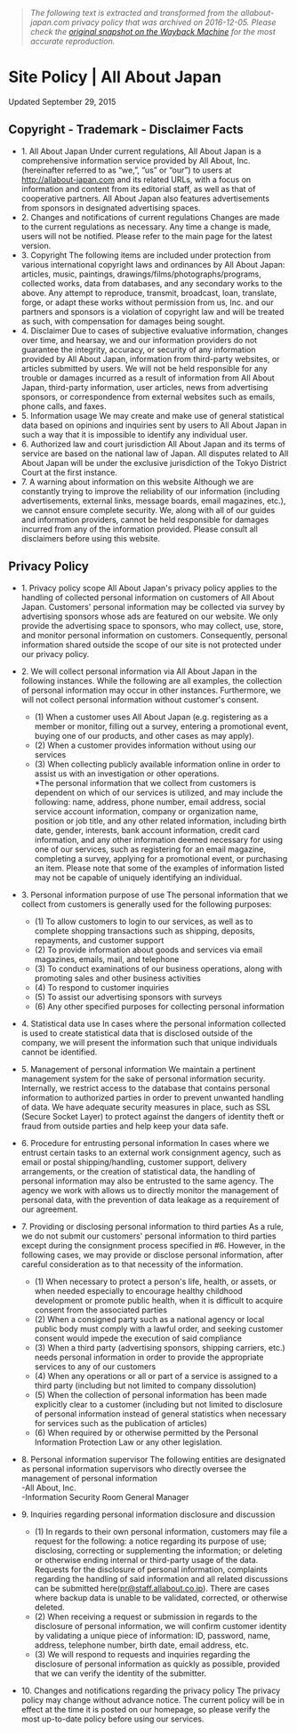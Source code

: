 > *The following text is extracted and transformed from the allabout-japan.com privacy policy that was archived on 2016-12-05. Please check the [original snapshot on the Wayback Machine](https://web.archive.org/web/20161205171603id_/http%3A//allabout-japan.com/en/site-policy) for the most accurate reproduction.*

# Site Policy | All About Japan

Updated September 29, 2015

## Copyright - Trademark - Disclaimer Facts

  * 1\. All About Japan
     Under current regulations, All About Japan is a comprehensive information service provided by All About, Inc. (hereinafter referred to as “we,”, “us” or “our”) to users at http://allabout-japan.com and its related URLs, with a focus on information and content from its editorial staff, as well as that of cooperative partners. All About Japan also features advertisements from sponsors in designated advertising spaces. 
  * 2\. Changes and notifications of current regulations
     Changes are made to the current regulations as necessary. Any time a change is made, users will not be notified. Please refer to the main page for the latest version. 
  * 3\. Copyright
     The following items are included under protection from various international copyright laws and ordinances by All About Japan: articles, music, paintings, drawings/films/photographs/programs, collected works, data from databases, and any secondary works to the above. Any attempt to reproduce, transmit, broadcast, loan, translate, forge, or adapt these works without permission from us, Inc. and our partners and sponsors is a violation of copyright law and will be treated as such, with compensation for damages being sought. 
  * 4\. Disclaimer
     Due to cases of subjective evaluative information, changes over time, and hearsay, we and our information providers do not guarantee the integrity, accuracy, or security of any information provided by All About Japan, information from third-party websites, or articles submitted by users. We will not be held responsible for any trouble or damages incurred as a result of information from All About Japan, third-party information, user articles, news from advertising sponsors, or correspondence from external websites such as emails, phone calls, and faxes. 
  * 5\. Information usage
     We may create and make use of general statistical data based on opinions and inquiries sent by users to All About Japan in such a way that it is impossible to identify any individual user. 
  * 6\. Authorized law and court jurisdiction
     All About Japan and its terms of service are based on the national law of Japan. All disputes related to All About Japan will be under the exclusive jurisdiction of the Tokyo District Court at the first instance. 
  * 7\. A warning about information on this website
     Although we are constantly trying to improve the reliability of our information (including advertisements, external links, message boards, email magazines, etc.), we cannot ensure complete security. We, along with all of our guides and information providers, cannot be held responsible for damages incurred from any of the information provided. Please consult all disclaimers before using this website. 



## Privacy Policy

  * 1\. Privacy policy scope
     All About Japan's privacy policy applies to the handling of collected personal information on customers of All About Japan. Customers' personal information may be collected via survey by advertising sponsors whose ads are featured on our website. We only provide the advertising space to sponsors, who may collect, use, store, and monitor personal information on customers. Consequently, personal information shared outside the scope of our site is not protected under our privacy policy. 
  * 2\. We will collect personal information via All About Japan in the following instances. While the following are all examples, the collection of personal information may occur in other instances. Furthermore, we will not collect personal information without customer's consent.
    
    * (1) When a customer uses All About Japan (e.g. registering as a member or monitor, filling out a survey, entering a promotional event, buying one of our products, and other cases as may apply).
    * (2) When a customer provides information without using our services
    * (3) When collecting publicly available information online in order to assist us with an investigation or other operations.  
*The personal information that we collect from customers is dependent on which of our services is utilized, and may include the following: name, address, phone number, email address, social service account information, company or organization name, position or job title, and any other related information, including birth date, gender, interests, bank account information, credit card information, and any other information deemed necessary for using one of our services, such as registering for an email magazine, completing a survey, applying for a promotional event, or purchasing an item. Please note that some of the examples of information listed may not be capable of uniquely identifying an individual.
  * 3\. Personal information purpose of use
     The personal information that we collect from customers is generally used for the following purposes: 
    * (1) To allow customers to login to our services, as well as to complete shopping transactions such as shipping, deposits, repayments, and customer support
    * (2) To provide information about goods and services via email magazines, emails, mail, and telephone
    * (3) To conduct examinations of our business operations, along with promoting sales and other business activities
    * (4) To respond to customer inquiries
    * (5) To assist our advertising sponsors with surveys
    * (6) Any other specified purposes for collecting personal information
  * 4\. Statistical data use
     In cases where the personal information collected is used to create statistical data that is disclosed outside of the company, we will present the information such that unique individuals cannot be identified. 
  * 5\. Management of personal information
     We maintain a pertinent management system for the sake of personal information security. Internally, we restrict access to the database that contains personal information to authorized parties in order to prevent unwanted handling of data. We have adequate security measures in place, such as SSL (Secure Socket Layer) to protect against the dangers of identity theft or fraud from outside parties and help keep your data safe. 
  * 6\. Procedure for entrusting personal information
     In cases where we entrust certain tasks to an external work consignment agency, such as email or postal shipping/handling, customer support, delivery arrangements, or the creation of statistical data, the handling of personal information may also be entrusted to the same agency. The agency we work with allows us to directly monitor the management of personal data, with the prevention of data leakage as a requirement of our agreement. 
  * 7\. Providing or disclosing personal information to third parties
     As a rule, we do not submit our customers' personal information to third parties except during the consignment process specified in #6. However, in the following cases, we may provide or disclose personal information, after careful consideration as to that necessity of the information. 
    * (1) When necessary to protect a person's life, health, or assets, or when needed especially to encourage healthy childhood development or promote public health, when it is difficult to acquire consent from the associated parties
    * (2) When a consigned party such as a national agency or local public body must comply with a lawful order, and seeking customer consent would impede the execution of said compliance
    * (3) When a third party (advertising sponsors, shipping carriers, etc.) needs personal information in order to provide the appropriate services to any of our customers
    * (4) When any operations or all or part of a service is assigned to a third party (including but not limited to company dissolution)
    * (5) When the collection of personal information has been made explicitly clear to a customer (including but not limited to disclosure of personal information instead of general statistics when necessary for services such as the publication of articles)
    * (6) When required by or otherwise permitted by the Personal Information Protection Law or any other legislation.
  * 8\. Personal information supervisor
     The following entities are designated as personal information supervisors who directly oversee the management of personal information  
-All About, Inc.  
-Information Security Room General Manager 
  * 9\. Inquiries regarding personal information disclosure and discussion
    
    * (1) In regards to their own personal information, customers may file a request for the following: a notice regarding its purpose of use; disclosing, correcting or supplementing the information; or deleting or otherwise ending internal or third-party usage of the data. Requests for the disclosure of personal information, complaints regarding the handling of said information and all related discussions can be submitted here(pr@staff.allabout.co.jp). There are cases where backup data is unable to be validated, corrected, or otherwise deleted.
    * (2) When receiving a request or submission in regards to the disclosure of personal information, we will confirm customer identity by validating a unique piece of information: ID, password, name, address, telephone number, birth date, email address, etc.
    * (3) We will respond to requests and inquiries regarding the disclosure of personal information as quickly as possible, provided that we can verify the identity of the submitter.
  * 10\. Changes and notifications regarding the privacy policy
     The privacy policy may change without advance notice. The current policy will be in effect at the time it is posted on our homepage, so please verify the most up-to-date policy before using our services. 


